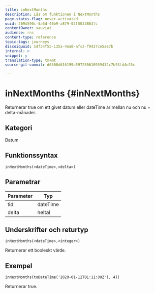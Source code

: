 ```yaml
---
title: inNextMonths
description: Läs om funktionen i NextMonths
page-status-flag: never-activated
uuid: 269d590c-5a6d-40b9-a879-02f5033863fc
contentOwner: sauviat
audience: rns
content-type: reference
topic-tags: journeys
discoiquuid: 5df34f55-135a-4ea8-afc2-f9427ce5ae7b
internal: n
snippet: y
translation-type: tm+mt
source-git-commit: d6360d616199d597255610959432c7b93fd4e25c

---
```



# inNextMonths {#inNextMonths}

Returnerar true om ett givet datum eller dateTime är mellan nu och nu + delta-månader.

## Kategori

Datum

## Funktionssyntax

`inNextMonths(<dateTime>,<delta>)`

## Parametrar

| Parameter | Typ |
|-----------|------------------|
| tid | dateTime |
| delta | heltal |

## Underskrifter och returtyp

`inNextMonths(<dateTime>,<integer>)`

Returnerar ett booleskt värde.

## Exempel

`inNextMonths(toDateTime('2020-01-12T01:11:00Z'), 4))`

Returnerar true.
